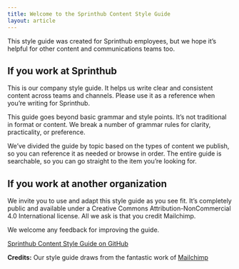 ```yaml
---
title: Welcome to the Sprinthub Content Style Guide
layout: article
---
```


This style guide was created for Sprinthub employees, but we hope it’s helpful for other content and communications teams too.

## If you work at Sprinthub

This is our company style guide. It helps us write clear and consistent content across teams and channels. Please use it as a reference when you’re writing for Sprinthub.

This guide goes beyond basic grammar and style points. It’s not traditional in format or content. We break a number of grammar rules for clarity, practicality, or preference.

We’ve divided the guide by topic based on the types of content we publish, so you can reference it as needed or browse in order. The entire guide is searchable, so you can go straight to the item you’re looking for.

## If you work at another organization

We invite you to use and adapt this style guide as you see fit. It’s completely public and available under a Creative Commons Attribution-NonCommercial 4.0 International license. All we ask is that you credit Mailchimp.

We welcome any feedback for improving the guide.

[Sprinthub Content Style Guide on GitHub](https://github.com/sprinthubmobile/content-style-guide)

**Credits:** Our style guide draws from the fantastic work of [Mailchimp](https://styleguide.mailchimp.com)